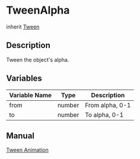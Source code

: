 # TweenAlpha
inherit [Tween](Tween.md)

## Description
Tween the object's alpha.

## Variables
| Variable Name | Type | Description |
| ------------- |-------------|-------------|
| from | number | From alpha, 0-1 |
| to | number | To alpha, 0-1 |

## Manual
[Tween Animation](http://docs.qiciengine.com/manual/Tween/index.html)